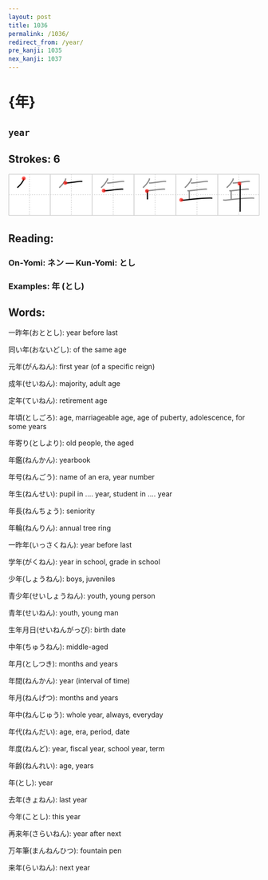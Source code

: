 ```yaml
---
layout: post
title: 1036
permalink: /1036/
redirect_from: /year/
pre_kanji: 1035
nex_kanji: 1037
---
```


# {年}

## `year`

## Strokes: 6

<div class="stroke"><img src="../images/E5B9B4.png" /></div>

## Reading:

### On-Yomi: ネン &mdash; Kun-Yomi: とし

### Examples: 年 (とし)

## Words:

一昨年(おととし): year before last

同い年(おないどし): of the same age

元年(がんねん): first year (of a specific reign)

成年(せいねん): majority, adult age

定年(ていねん): retirement age

年頃(としごろ): age, marriageable age, age of puberty, adolescence, for some years

年寄り(としより): old people, the aged

年鑑(ねんかん): yearbook

年号(ねんごう): name of an era, year number

年生(ねんせい): pupil in .... year, student in .... year

年長(ねんちょう): seniority

年輪(ねんりん): annual tree ring

一昨年(いっさくねん): year before last

学年(がくねん): year in school, grade in school

少年(しょうねん): boys, juveniles

青少年(せいしょうねん): youth, young person

青年(せいねん): youth, young man

生年月日(せいねんがっぴ): birth date

中年(ちゅうねん): middle-aged

年月(としつき): months and years

年間(ねんかん): year (interval of time)

年月(ねんげつ): months and years

年中(ねんじゅう): whole year, always, everyday

年代(ねんだい): age, era, period, date

年度(ねんど): year, fiscal year, school year, term

年齢(ねんれい): age, years

年(とし): year

去年(きょねん): last year

今年(ことし): this year

再来年(さらいねん): year after next

万年筆(まんねんひつ): fountain pen

来年(らいねん): next year
